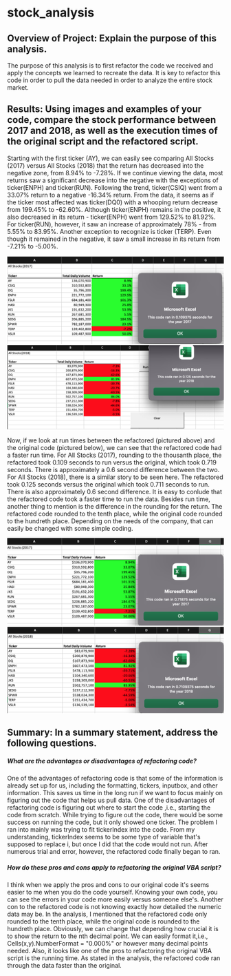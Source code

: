 # stock_analysis 
## Overview of Project: Explain the purpose of this analysis.
The purpose of this analysis is to first refactor the code we received 
and apply the concepts we learned to recreate the data. It is key to refactor 
this code in order to pull the data needed in order to analyze the entire stock market.

## Results: Using images and examples of your code, compare the stock performance between 2017 and 2018, as well as the execution times of the original script and the refactored script.

 Starting with the first ticker (AY), we can easily see comparing All Stocks (2017)
 versus All Stocks (2018) that the return has decreased into the
 negative zone, from 8.94% to -7.28%. If we continue viewing the data, most returns saw a significant decrease into the negative with the exceptions of ticker(ENPH)   and ticker(RUN). Following the trend, ticker(CSIQ) went from a 33.07% return to a negative -16.34% return. From the data, it seems as if the ticker most affected was ticker(DQ0) with a whooping return decrease from 199.45% to -62.60%.
 Although ticker(ENPH) remains in the positive, it also decreased in its return - 
 ticker(ENPH) went from 129.52% to 81.92%. For ticker(RUN), however, it saw an increase of 
 approximately 78% - from 5.55% to 83.95%. Another exception to recognize is ticker (TERP).
 Even though it remained in the negative, it saw a small increase in its return from -7.21% to -5.00%.

![VBA_Challenge_2017_refactored.png](Resources/VBA_Challenge_2017_refactored.png)
![VBA_Challenge_2018_refactored.png](Resources/VBA_Challenge_2018_refactored.png)

Now, if we look at run times between the refactored (pictured above) and the original code (pictured below), we can see that the refactored code had a faster run time. For All Stocks (2017), rounding to the thousanth place, the refactored took 0.109 seconds to run versus the original, which took 0.719 seconds. There is approximately a 0.6 second difference between the two. For All Stocks (2018), there is a similar story to be seen here. The refactored took 0.125 seconds versus the original which took 0.711 seconds to run. There is also approximately 0.6 second difference. It is easy to conlude that the refactored code took a faster time to run the data. Besides run time, another thing to mention is the difference in the rounding for the return. The refactored code rounded to the tenth place, while the original code rounded to the hundreth place. Depending on the needs of the company, that can easily be changed with some simple coding.

![VBA_Challenge_2017](Resources/VBA_Challenge_2017.png)
![VBA_Challenge_2018](Resources/VBA_Challenge_2018.png)

## Summary: In a summary statement, address the following questions.
##### What are the advantages or disadvantages of refactoring code?
One of the advantages of refactoring code is that some of the information is already set up for us, including the formatting, tickers, inputbox, and other information. This saves us time in the long run if we want to focus mainly on figuring out the code that helps us pull data. One of the disadvantages of refactoring code is figuring out where to start the code ,i.e., starting the code from scratch. While trying to figure out the code, there would be some success on running the code, but it only showed one ticker. The problem I ran into mainly was trying to fit tickerIndex into the code. From my understanding, tickerIndex seems to be some type of variable that's supposed to replace i, but once I did that the code would not run. After numerous trial and error, however, the refactored code finally began to ran. 


##### How do these pros and cons apply to refactoring the original VBA script?
I think when we apply the pros and cons to our original code it's seems easier to me when you do the code yourself. Knowing your own code, you can see the errors in your code more easily versus someone else's. Another con to the refactored code is not knowing exactly how detailed the numeric data may be. In the analysis, I mentioned that the refactored code only rounded to the tenth place, while the original code is rounded to the hundreth place. Obviously, we can change that depending how crucial it is to show the return to the nth decimal point. We can easily format it,i.e., Cells(x,y).NumberFormat = "0.000%" or however many decimal points needed. Also, it looks like one of the pros to refactoring the original VBA script is the running time. As stated in the analysis, the refactored code ran through the data faster than the original.
